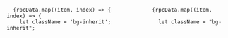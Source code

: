       {rpcData.map((item, index) => {	          {rpcData.map((item, index) => {
        let className = 'bg-inherit';	            let className = "bg-inherit";
